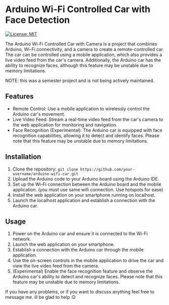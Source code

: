 <h1>Arduino Wi-Fi Controlled Car with Face Detection</h1>

<p>
  <a href="https://opensource.org/licenses/MIT"><img src="https://img.shields.io/badge/License-MIT-blue.svg" alt="License: MIT"></a>
</p>

<p>
  The Arduino Wi-Fi Controlled Car with Camera is a project that combines Arduino, Wi-Fi connectivity, and a camera to create a remote-controlled car. The car can be controlled using a mobile application, which also provides a live video feed from the car's camera. Additionally, the Arduino car has the ability to recognize faces, although this feature may be unstable due to memory limitations.
</p>
<p>NOTE: this was a semester project and is not being actively maintained. </p>

<h2>Features</h2>
<ul>
  <li>Remote Control: Use a mobile application to wirelessly control the Arduino car's movement.</li>
  <li>Live Video Feed: Stream a real-time video feed from the car's camera to the web application for monitoring and navigation.</li>
  <li>Face Recognition (Experimental): The Arduino car is equipped with face recognition capabilities, allowing it to detect and identify faces. Please note that this feature may be unstable due to memory limitations.</li>
</ul>

<h2>Installation</h2>
<ol>
  <li>Clone the repository: <code>git clone https://github.com/your-username/arduino-wifi-car.git</code></li>
  <li>Upload the Arduino code to your Arduino board using the Arduino IDE.</li>
  <li>Set up the Wi-Fi connection between the Arduino board and the mobile application. (you must use same wifi connection. Use hotspots for ease)</li>
  <li>Install the web application on your smartphone running on localhost.</li>
  <li>Launch the localhost application and establish a connection with the Arduino car.</li>
</ol>


<h2>Usage</h2>

<ol>
  <li>Power on the Arduino car and ensure it is connected to the Wi-Fi network.</li>
  <li>Launch the web application on your smartphone.</li>
  <li>Establish a connection with the Arduino car through the mobile application.</li>
  <li>Use the on-screen controls in the mobile application to drive the car and view the live video feed from the camera.</li>
  <li>(Experimental) Enable the face recognition feature and observe the Arduino car's ability to detect and recognize faces. Please note that this feature may be unstable due to memory limitations.</li>
</ol>

<p>
  If you have any problems, or if you want to discuss anything feel free to message me. ill be glad to help :D
</p>
